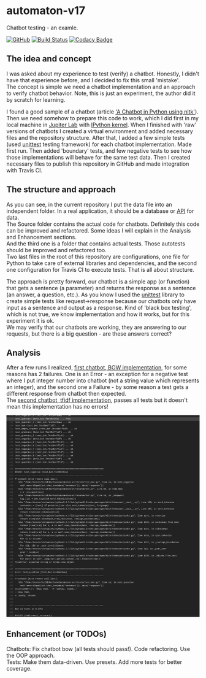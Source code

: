 # automaton-v17
Chatbot testing - an examle.

[![GitHub](https://img.shields.io/github/license/mashape/apistatus.svg)](https://github.com/BurhanH/automaton-v17/blob/master/LICENSE)
[![Build Status](https://travis-ci.org/BurhanH/automaton-v17.svg?branch=master)](https://travis-ci.org/BurhanH/automaton-v17)
[![Codacy Badge](https://app.codacy.com/project/badge/Grade/a344de5afc2b424295c185167065f80d)](https://www.codacy.com/manual/BurhanH/automaton-v17?utm_source=github.com&amp;utm_medium=referral&amp;utm_content=BurhanH/automaton-v17&amp;utm_campaign=Badge_Grade)

## The idea and concept
I was asked about my experience to test (verify) a chatbot. Honestly, I didn't have that experience before, and I decided to fix this small 'mistake'. <br>
The concept is simple we need a chatbot implementation and an approach to verify chatbot behavior. Note, this is just an experiment, the author did it by scratch for learning. <br>

I found a good sample of a chatbot (article ['A Chatbot in Python using nltk'](https://medium.com/swlh/a-chatbot-in-python-using-nltk-938a37a9eacc)). <br>
Then we need somehow to prepare this code to work, which I did first in my local machine in [Jupiter Lab](https://jupyterlab.readthedocs.io/en/stable/) with [IPython kernel](https://ipython.org/). When I finished with 'raw' versions of chatbots I created a virtual environment and added necessary files and the repository structure. After that, I added a few simple tests (used [unittest](https://docs.python.org/3/library/unittest.html) testing framework) for each chatbot implementation. Made first run. Then added 'boundary' tests, and few negative tests to see how those implementations will behave for the same test data. Then I created necessary files to publish this repository in GitHub and made integration with Travis CI.

## The structure and approach
As you can see, in the current repository I put the data file into an independent folder. In a real application, it should be a database or [API](https://en.wikipedia.org/wiki/Application_programming_interface) for data. <br>
The Source folder contains the actual code for chatbots. Definitely this code can be improved and refactored. Some ideas I will explain in the Analysis and Enhancement sections. <br>
And the third one is a folder that contains actual tests. Those autotests should be improved and refactored too. <br>
Two last files in the root of this repository are configurations, one file for Python to take care of external libraries and dependencies, and the second one configuration for Travis CI to execute tests. That is all about structure. <br>

The approach is pretty forward, our chatbot is a simple app (or function) that gets a sentence (a parameter) and returns the response as a sentence (an answer, a question, etc.). As you know I used the [unittest](https://docs.python.org/3/library/unittest.html) library to create simple tests like request->response because our chatbots only have input as a sentence and output as a response. Kind of 'black box testing', which is not true, we know implementation and how it works, but for this experiment it is ok. <br>
We may verify that our chatbots are working, they are answering to our requests, but there is a big question - are these answers correct?

## Analysis
After a few runs I realized, [first chatbot, BOW implementation](https://github.com/BurhanH/automaton-v17/blob/master/source/bot.py#L85), for some reasons has 2 failures. One is an Error - an exception for a negative test where I put integer number into chatbot (not a string value which represents an integer), and the second one a Failure - by some reason a test gets a different response from chatbot then expected. <br>
The [second chatbot, tfidf implementation](https://github.com/BurhanH/automaton-v17/blob/master/source/bot.py#L50), passes all tests but it doesn't mean this implementation has no errors!

![alt text](https://github.com/BurhanH/automaton-v17/raw/master/screenshots/failed.png "Failures automation-v17") <br>

## Enhancement (or TODOs)
Chatbots: Fix chatbot bow (all tests should pass!). Code refactoring. Use the OOP approach. <br>
Tests: Make them data-driven. Use presets. Add more tests for better coverage.
